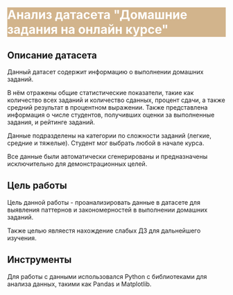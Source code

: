 <!DOCTYPE html>
<html lang="en">
    
<body>

<div class="banner" style="background-color: #D2B48C; color: white;">
    <h1>Анализ датасета "Домашние задания на онлайн курсе"</h1>
</div>

<div class="section">
    <h2>Описание датасета</h2>
    <p>Данный датасет содержит информацию о выполнении домашних заданий.</p>
    <p>В нём отражены общие статистические показатели, такие как количество всех заданий и количество сданных, процент сдачи, а также средний результат в процентном выражении. Также представлена информация о числе студентов, получивших оценки за выполненные задания, и рейтинге заданий.</p>
    <p>Данные подразделены на категории по сложности заданий (легкие, средние и тяжелые). Студент мог выбрать любой в начале курса.</p>
    <p>Все данные были автоматически сгенерированы и предназначены исключительно для демонстрационных целей.</p>
</div>

<div class="section">
    <h2>Цель работы</h2>
    <p>Цель данной работы - проанализировать данные в датасете для выявления паттернов и закономерностей в выполнении домашних заданий.</p>
    <p>Также целью являестя нахождение слабых ДЗ для дальнейшего изучения.</p>
</div>

<div class="section">
    <h2>Инструменты</h2>
    <p>Для работы с данными использовался Python с библиотеками для анализа данных, такими как Pandas и Matplotlib.</p>
</div>

</body>
</html>
